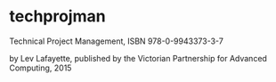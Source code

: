 # techprojman
Technical Project Management, ISBN 978-0-9943373-3-7

by Lev Lafayette, published by the Victorian Partnership for Advanced Computing, 2015
